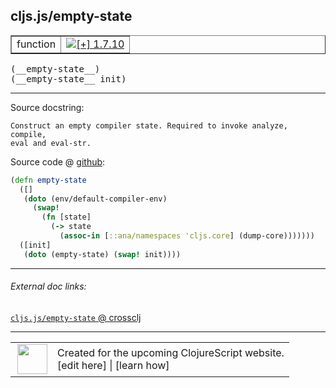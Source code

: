 ## cljs.js/empty-state



 <table border="1">
<tr>
<td>function</td>
<td><a href="https://github.com/cljsinfo/cljs-api-docs/tree/1.7.10"><img valign="middle" alt="[+] 1.7.10" title="Added in 1.7.10" src="https://img.shields.io/badge/+-1.7.10-lightgrey.svg"></a> </td>
</tr>
</table>


 <samp>
(__empty-state__)<br>
</samp>
 <samp>
(__empty-state__ init)<br>
</samp>

---





Source docstring:

```
Construct an empty compiler state. Required to invoke analyze, compile,
eval and eval-str.
```


Source code @ [github](https://github.com/clojure/clojurescript/blob/r1.7.107/src/main/cljs/cljs/js.cljs#L103-L113):

```clj
(defn empty-state
  ([]
   (doto (env/default-compiler-env)
     (swap!
       (fn [state]
         (-> state
           (assoc-in [::ana/namespaces 'cljs.core] (dump-core)))))))
  ([init]
   (doto (empty-state) (swap! init))))
```

<!--
Repo - tag - source tree - lines:

 <pre>
clojurescript @ r1.7.107
└── src
    └── main
        └── cljs
            └── cljs
                └── <ins>[js.cljs:103-113](https://github.com/clojure/clojurescript/blob/r1.7.107/src/main/cljs/cljs/js.cljs#L103-L113)</ins>
</pre>

-->

---



###### External doc links:

[`cljs.js/empty-state` @ crossclj](http://crossclj.info/fun/cljs.js.cljs/empty-state.html)<br>

---

 <table>
<tr><td>
<img valign="middle" align="right" width="48px" src="http://i.imgur.com/Hi20huC.png">
</td><td>
Created for the upcoming ClojureScript website.<br>
[edit here] | [learn how]
</td></tr></table>

[edit here]:https://github.com/cljsinfo/cljs-api-docs/blob/master/cljsdoc/cljs.js_empty-state.cljsdoc
[learn how]:https://github.com/cljsinfo/cljs-api-docs/wiki/cljsdoc-files

<!--

This information was too distracting to show to readers, but I'll leave it
commented here since it is helpful to:

- pretty-print the data used to generate this document
- and show how to retrieve that data



The API data for this symbol:

```clj
{:ns "cljs.js",
 :name "empty-state",
 :signature ["[]" "[init]"],
 :history [["+" "1.7.10"]],
 :type "function",
 :full-name-encode "cljs.js_empty-state",
 :source {:code "(defn empty-state\n  ([]\n   (doto (env/default-compiler-env)\n     (swap!\n       (fn [state]\n         (-> state\n           (assoc-in [::ana/namespaces 'cljs.core] (dump-core)))))))\n  ([init]\n   (doto (empty-state) (swap! init))))",
          :title "Source code",
          :repo "clojurescript",
          :tag "r1.7.107",
          :filename "src/main/cljs/cljs/js.cljs",
          :lines [103 113]},
 :full-name "cljs.js/empty-state",
 :docstring "Construct an empty compiler state. Required to invoke analyze, compile,\neval and eval-str."}

```

Retrieve the API data for this symbol:

```clj
;; from Clojure REPL
(require '[clojure.edn :as edn])
(-> (slurp "https://raw.githubusercontent.com/cljsinfo/cljs-api-docs/catalog/cljs-api.edn")
    (edn/read-string)
    (get-in [:symbols "cljs.js/empty-state"]))
```

-->
